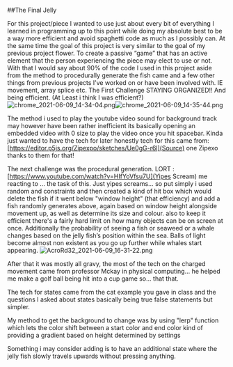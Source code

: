 ##The Final Jelly

For this project/piece I wanted to use just about every bit of everything I learned in programming up to this point while doing my absolute best to be a way more efficient and avoid spaghetti code as much as I possibly can. At the same time the goal of this project is very similar to the goal of my previous project flower. To create a passive “game” that has an active element that the person experiencing the piece may elect to use or not. 
With that I would say about 90% of the code I used in this project aside from the method to procedurally generate the fish came and a few other things from previous projects I’ve worked on or have been involved with. IE movement, array splice etc. The First Challenge STAYING ORGANIZED!! And being efficient. (At Least i think I was efficient?)![chrome_2021-06-09_14-34-04.png]({{site.baseurl}}/chrome_2021-06-09_14-34-04.png)![chrome_2021-06-09_14-35-44.png]({{site.baseurl}}/chrome_2021-06-09_14-35-44.png)


The method i used to play the youtube video sound for background track may however have been rather inefficient its basically opening an embedded video with 0 size to play the video once you hit spacebar. Kinda just wanted to have the tech for later honestly tech for this came from: [https://editor.p5js.org/Zipexpo/sketches/Ue0gG-r6l](Source) one Zipexo thanks to them for that!

The next challenge was the procedural generation. LORT : [https://www.youtube.com/watch?v=HIfYoVfsu7U](Yipes Scream) me reacting to … the task of this. Just yipes screams… so put simply i used random and constraints and then created a kind of hit box which would delete the fish if it went below "window height" (that efficiency) and add a fish randomly generates above, again based on window height alongside movement up, as well as determine its size and colour. also to keep it efficient there's a fairly hard limit on how many objects can be on screen at once. Additionally the probability of seeing a fish or seaweed or a whale changes based on the jelly fish’s  position within the sea. Balls of light become almost non existent as you go up further while whales start appearing. ![AcroRd32_2021-06-09_16-31-22.png]({{site.baseurl}}/AcroRd32_2021-06-09_16-31-22.png)



After that it was mostly all gravy, the most of the tech on the charged movement came from professor Mckay in physical computing... he helped me make a golf ball being hit into a cup game so... that that.

The tech for states came from the cat example you gave in class and the questions I asked about states basically being true false statements but simpler. 

My method to get the background to change was by using "lerp" function which lets the color shift between a start color and end color kind of providing a gradient based on height determined by settings

Something i may consider adding is to have an additional state where the jelly fish slowly travels upwards without pressing anything.
